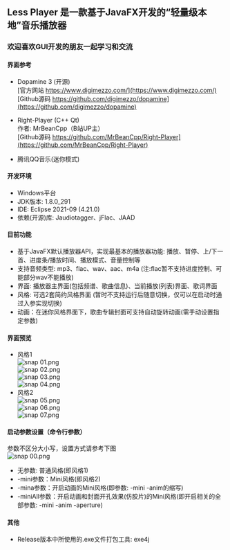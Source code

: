 ## Less Player 是一款基于JavaFX开发的“轻量级本地”音乐播放器
### 欢迎喜欢GUI开发的朋友一起学习和交流

#### 界面参考
* Dopamine 3 (开源)  
   [官方网站 https://www.digimezzo.com/](https://www.digimezzo.com/)  
   [Github源码 https://github.com/digimezzo/dopamine](https://github.com/digimezzo/dopamine)  
   
* Right-Player (C++ Qt)  
   作者: MrBeanCpp（B站UP主）  
   [Github源码 https://github.com/MrBeanCpp/Right-Player](https://github.com/MrBeanCpp/Right-Player)
* 腾讯QQ音乐(迷你模式)

#### 开发环境
* Windows平台
* JDK版本: 1.8.0_291
* IDE: Eclipse 2021-09 (4.21.0)
* 依赖(开源)库: Jaudiotagger、jFlac、JAAD

#### 目前功能
* 基于JavaFX默认播放器API，实现最基本的播放器功能: 播放、暂停、上/下一首、进度条/播放时间、播放模式、音量控制等
* 支持音频类型: mp3、flac、wav、aac、m4a (注:flac暂不支持进度控制、可能部分wav不能播放)
* 界面: 播放器主界面(包括频谱、歌曲信息)、当前播放(列表)界面、歌词界面
* 风格: 可选2套简约风格界面 (暂时不支持运行后随意切换，仅可以在启动时通过入参实现切换)
* 动画：在迷你风格界面下，歌曲专辑封面可支持自动旋转动画(需手动设置指定参数)

#### 界面预览  
* 风格1  
![snap 01.png](https://github.com/GeekLee2012/Less-Player/blob/main/snapshot/snap%2001.png)  
![snap 02.png](https://github.com/GeekLee2012/Less-Player/blob/main/snapshot/snap%2002.png)   
![snap 03.png](https://github.com/GeekLee2012/Less-Player/blob/main/snapshot/snap%2003.png)  
![snap 04.png](https://github.com/GeekLee2012/Less-Player/blob/main/snapshot/snap%2004.png)  
* 风格2  
![snap 05.png](https://github.com/GeekLee2012/Less-Player/blob/main/snapshot/snap%2005.png)  
![snap 06.png](https://github.com/GeekLee2012/Less-Player/blob/main/snapshot/snap%2006.png)  
![snap 07.png](https://github.com/GeekLee2012/Less-Player/blob/main/snapshot/snap%2007.png)  

#### 启动参数设置（命令行参数）
参数不区分大小写，设置方式请参考下图  
![snap 00.png](https://github.com/GeekLee2012/Less-Player/blob/main/snapshot/snap%2000.png)  

* 无参数: 普通风格(即风格1)  
* -mini参数：Mini风格(即风格2)  
* -mina参数：开启动画的Mini风格(即参数: -mini -anim的缩写)
* -miniAll参数：开启动画和封面开孔效果(仿胶片)的Mini风格(即开启相关的全部参数: -mini -anim -aperture)

#### 其他
* Release版本中所使用的.exe文件打包工具: exe4j  
